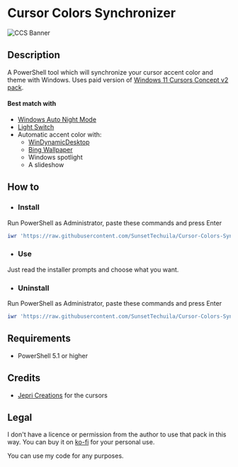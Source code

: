 # Cursor Colors Synchronizer

![CCS Banner](https://user-images.githubusercontent.com/115353812/218801534-51e90ae7-9867-488e-afc0-3002867662cb.png)

## Description

A PowerShell tool which will synchronize your cursor accent color and theme with Windows. Uses paid version of
[Windows 11 Cursors Concept v2 pack](https://www.deviantart.com/jepricreations/art/Windows-11-Cursors-Concept-v2-886489356).

#### Best match with

- [Windows Auto Night Mode](https://github.com/AutoDarkMode/Windows-Auto-Night-Mode)
- [Light Switch](https://github.com/joakimmag/Light-Switch)
- Automatic accent color with:
  - [WinDynamicDesktop](https://github.com/t1m0thyj/WinDynamicDesktop)
  - [Bing Wallpaper](https://www.microsoft.com/en-us/bing/bing-wallpaper)
  - Windows spotlight
  - A slideshow

## How to

- ### Install

Run PowerShell as Administrator, paste these commands and press Enter

```powershell
iwr 'https://raw.githubusercontent.com/SunsetTechuila/Cursor-Colors-Synchronizer/master/Installer.ps1' -useb | iex
```

- ### Use

Just read the installer prompts and choose what you want.

- ### Uninstall

Run PowerShell as Administrator, paste these commands and press Enter

```powershell
iwr 'https://raw.githubusercontent.com/SunsetTechuila/Cursor-Colors-Synchronizer/master/Uninstaller.ps1' -useb | iex
```

## Requirements

- PowerShell 5.1 or higher

## Credits

- [Jepri Creations](https://jepricreations.com) for the cursors

## Legal

I don't have a licence or permission from the author to use that pack in this way. You can buy it on [ko-fi](https://ko-fi.com/s/d9f85e6821) for your personal use.

You can use my code for any purposes.
